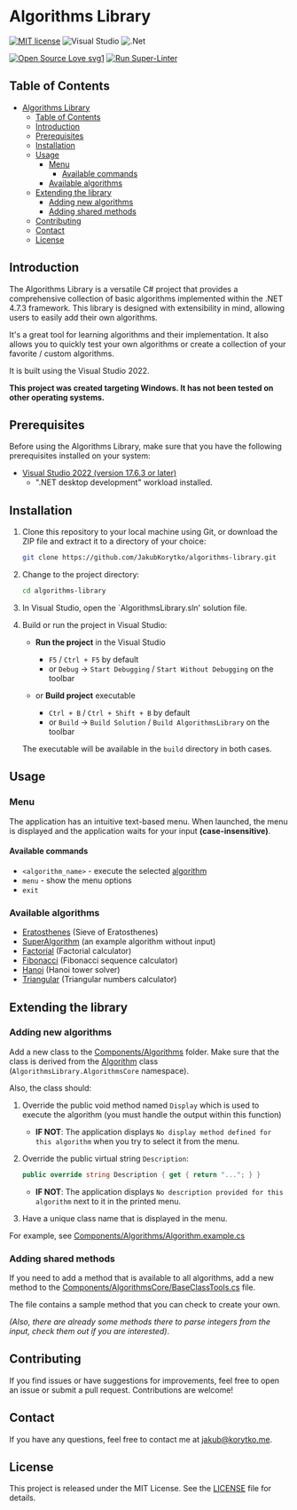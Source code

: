 # Algorithms Library

[![MIT license](https://img.shields.io/badge/License-MIT-blue.svg?style=for-the-badge)](LICENSE)
![Visual Studio](https://img.shields.io/badge/Visual%20Studio-5C2D91.svg?style=for-the-badge&logo=visual-studio&logoColor=white)
![.Net](https://img.shields.io/badge/.NET-5C2D91?style=for-the-badge&logo=.net&logoColor=white)

[![Open Source Love svg1](https://badges.frapsoft.com/os/v1/open-source.svg?v=103)](https://github.com/ellerbrock/open-source-badges/)
[![Run Super-Linter](https://github.com/JakubKorytko/algorithms-library/actions/workflows/super-linter.yml/badge.svg?branch=1.0.0)](https://github.com/JakubKorytko/algorithms-library/actions/workflows/super-linter.yml?branch=1.0.0)

## Table of Contents

- [Algorithms Library](#algorithms-library)
  - [Table of Contents](#table-of-contents)
  - [Introduction](#introduction)
  - [Prerequisites](#prerequisites)
  - [Installation](#installation)
  - [Usage](#usage)
    - [Menu](#menu)
      - [Available commands](#available-commands)
    - [Available algorithms](#available-algorithms)
  - [Extending the library](#extending-the-library)
    - [Adding new algorithms](#adding-new-algorithms)
    - [Adding shared methods](#adding-shared-methods)
  - [Contributing](#contributing)
  - [Contact](#contact)
  - [License](#license)

## Introduction

The Algorithms Library is a versatile C# project
that provides a comprehensive collection of basic algorithms
implemented within the .NET 4.7.3 framework.
This library is designed with extensibility in mind,
allowing users to easily add their own algorithms.

It's a great tool for learning algorithms and their implementation.
It also allows you to quickly test your own algorithms or create a collection of your favorite / custom algorithms.

It is built using the Visual Studio 2022.

**This project was created targeting Windows. It has not been tested on other operating systems.**

## Prerequisites

Before using the Algorithms Library, make sure that you have the following prerequisites installed on your system:

- [Visual Studio 2022 (version 17.6.3 or later)](https://visualstudio.microsoft.com/vs/)
  - ".NET desktop development" workload installed.

## Installation

1. Clone this repository to your local machine using Git,
or download the ZIP file and extract it to a directory of your choice:

    ```bash
    git clone https://github.com/JakubKorytko/algorithms-library.git
    ```

1. Change to the project directory:

    ```bash
    cd algorithms-library
    ```

1. In Visual Studio, open the `AlgorithmsLibrary.sln' solution file.

1. Build or run the project in Visual Studio:

    - **Run the project** in the Visual Studio
      - `F5` /  `Ctrl + F5` by default
      - or `Debug` -> `Start Debugging` / `Start Without Debugging` on the toolbar

    - or **Build project** executable
      - `Ctrl + B` / `Ctrl + Shift + B` by default
      - or `Build` -> `Build Solution` / `Build AlgorithmsLibrary` on the toolbar

    The executable will be available in the `build` directory in both cases.

## Usage

### Menu

The application has an intuitive text-based menu.
When launched, the menu is displayed and the application waits for your input **(case-insensitive)**.

#### Available commands

- `<algorithm_name>` - execute the selected [algorithm](#available-algorithms)
- `menu` - show the menu options
- `exit`

### Available algorithms

- [Eratosthenes](./Components/Algorithms/Eratosthenes.cs) (Sieve of Eratosthenes)
- [SuperAlgorithm](./Components/Algorithms/Algorithm.example.cs) (an example algorithm without input)
- [Factorial](./Components/Algorithms/Factorial.cs) (Factorial calculator)
- [Fibonacci](./Components/Algorithms/Fibonacci.cs) (Fibonacci sequence calculator)
- [Hanoi](./Components/Algorithms/Hanoi.cs) (Hanoi tower solver)
- [Triangular](./Components/Algorithms/Triangular.cs) (Triangular numbers calculator)

## Extending the library

### Adding new algorithms

Add a new class to the [Components/Algorithms](./Components/Algorithms/) folder.
Make sure that the class is derived from the [Algorithm](./Components/AlgorithmsCore/BaseClass.cs) class
(`AlgorithmsLibrary.AlgorithmsCore` namespace).

Also, the class should:

1. Override the public void method named `Display`
which is used to execute the algorithm
(you must handle the output within this function)  

   - **IF NOT**: The application displays
    `No display method defined for this algorithm`
    when you try to select it from the menu.

1. Override the public virtual string `Description`:

    ```c#
    public override string Description { get { return "..."; } }
    ```

   - **IF NOT**: The application displays
    `No description provided for this algorithm`
    next to it in the printed menu.

1. Have a unique class name that is displayed in the menu.

For example, see [Components/Algorithms/Algorithm.example.cs](./Components/Algorithms/Algorithm.example.cs)

### Adding shared methods

If you need to add a method that is available to all algorithms,
add a new method to the [Components/AlgorithmsCore/BaseClassTools.cs](./Components/AlgorithmsCore/BaseClassTools.cs) file.

The file contains a sample method that you can check to create your own.

*(Also, there are already some methods there to parse integers from the input,
check them out if you are interested)*.

## Contributing

If you find issues or have suggestions for improvements,
feel free to open an issue or submit a pull request.
Contributions are welcome!

## Contact

If you have any questions, feel free to contact me at <jakub@korytko.me>.

## License

This project is released under the MIT License. See the [LICENSE](LICENSE) file for details.
